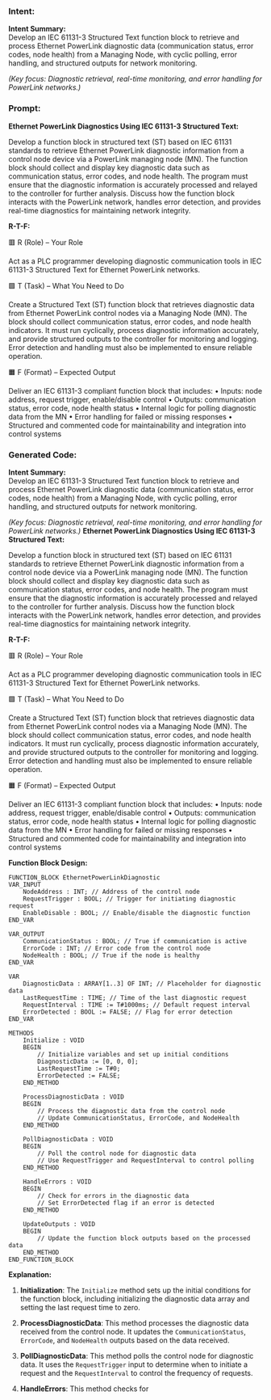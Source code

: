 ### Intent:
**Intent Summary:**  
Develop an IEC 61131-3 Structured Text function block to retrieve and process Ethernet PowerLink diagnostic data (communication status, error codes, node health) from a Managing Node, with cyclic polling, error handling, and structured outputs for network monitoring.  

*(Key focus: Diagnostic retrieval, real-time monitoring, and error handling for PowerLink networks.)*

### Prompt:
**Ethernet PowerLink Diagnostics Using IEC 61131-3 Structured Text:**

Develop a function block in structured text (ST) based on IEC 61131 standards to retrieve Ethernet PowerLink diagnostic information from a control node device via a PowerLink managing node (MN). The function block should collect and display key diagnostic data such as communication status, error codes, and node health. The program must ensure that the diagnostic information is accurately processed and relayed to the controller for further analysis. Discuss how the function block interacts with the PowerLink network, handles error detection, and provides real-time diagnostics for maintaining network integrity.

**R-T-F:**

🟥 R (Role) – Your Role

Act as a PLC programmer developing diagnostic communication tools in IEC 61131-3 Structured Text for Ethernet PowerLink networks.

🟩 T (Task) – What You Need to Do

Create a Structured Text (ST) function block that retrieves diagnostic data from Ethernet PowerLink control nodes via a Managing Node (MN). The block should collect communication status, error codes, and node health indicators. It must run cyclically, process diagnostic information accurately, and provide structured outputs to the controller for monitoring and logging. Error detection and handling must also be implemented to ensure reliable operation.

🟧 F (Format) – Expected Output

Deliver an IEC 61131-3 compliant function block that includes:
	•	Inputs: node address, request trigger, enable/disable control
	•	Outputs: communication status, error code, node health status
	•	Internal logic for polling diagnostic data from the MN
	•	Error handling for failed or missing responses
	•	Structured and commented code for maintainability and integration into control systems

### Generated Code:
**Intent Summary:**  
Develop an IEC 61131-3 Structured Text function block to retrieve and process Ethernet PowerLink diagnostic data (communication status, error codes, node health) from a Managing Node, with cyclic polling, error handling, and structured outputs for network monitoring.  

*(Key focus: Diagnostic retrieval, real-time monitoring, and error handling for PowerLink networks.)*
**Ethernet PowerLink Diagnostics Using IEC 61131-3 Structured Text:**

Develop a function block in structured text (ST) based on IEC 61131 standards to retrieve Ethernet PowerLink diagnostic information from a control node device via a PowerLink managing node (MN). The function block should collect and display key diagnostic data such as communication status, error codes, and node health. The program must ensure that the diagnostic information is accurately processed and relayed to the controller for further analysis. Discuss how the function block interacts with the PowerLink network, handles error detection, and provides real-time diagnostics for maintaining network integrity.

**R-T-F:**

🟥 R (Role) – Your Role

Act as a PLC programmer developing diagnostic communication tools in IEC 61131-3 Structured Text for Ethernet PowerLink networks.

🟩 T (Task) – What You Need to Do

Create a Structured Text (ST) function block that retrieves diagnostic data from Ethernet PowerLink control nodes via a Managing Node (MN). The block should collect communication status, error codes, and node health indicators. It must run cyclically, process diagnostic information accurately, and provide structured outputs to the controller for monitoring and logging. Error detection and handling must also be implemented to ensure reliable operation.

🟧 F (Format) – Expected Output

Deliver an IEC 61131-3 compliant function block that includes:
	•	Inputs: node address, request trigger, enable/disable control
	•	Outputs: communication status, error code, node health status
	•	Internal logic for polling diagnostic data from the MN
	•	Error handling for failed or missing responses
	•	Structured and commented code for maintainability and integration into control systems

**Function Block Design:**

```structuredtext
FUNCTION_BLOCK EthernetPowerLinkDiagnostic
VAR_INPUT
    NodeAddress : INT; // Address of the control node
    RequestTrigger : BOOL; // Trigger for initiating diagnostic request
    EnableDisable : BOOL; // Enable/disable the diagnostic function
END_VAR

VAR_OUTPUT
    CommunicationStatus : BOOL; // True if communication is active
    ErrorCode : INT; // Error code from the control node
    NodeHealth : BOOL; // True if the node is healthy
END_VAR

VAR
    DiagnosticData : ARRAY[1..3] OF INT; // Placeholder for diagnostic data
    LastRequestTime : TIME; // Time of the last diagnostic request
    RequestInterval : TIME := T#1000ms; // Default request interval
    ErrorDetected : BOOL := FALSE; // Flag for error detection
END_VAR

METHODS
    Initialize : VOID
    BEGIN
        // Initialize variables and set up initial conditions
        DiagnosticData := [0, 0, 0];
        LastRequestTime := T#0;
        ErrorDetected := FALSE;
    END_METHOD

    ProcessDiagnosticData : VOID
    BEGIN
        // Process the diagnostic data from the control node
        // Update CommunicationStatus, ErrorCode, and NodeHealth
    END_METHOD

    PollDiagnosticData : VOID
    BEGIN
        // Poll the control node for diagnostic data
        // Use RequestTrigger and RequestInterval to control polling
    END_METHOD

    HandleErrors : VOID
    BEGIN
        // Check for errors in the diagnostic data
        // Set ErrorDetected flag if an error is detected
    END_METHOD

    UpdateOutputs : VOID
    BEGIN
        // Update the function block outputs based on the processed data
    END_METHOD
END_FUNCTION_BLOCK
```

**Explanation:**

1. **Initialization**: The `Initialize` method sets up the initial conditions for the function block, including initializing the diagnostic data array and setting the last request time to zero.

2. **ProcessDiagnosticData**: This method processes the diagnostic data received from the control node. It updates the `CommunicationStatus`, `ErrorCode`, and `NodeHealth` outputs based on the data received.

3. **PollDiagnosticData**: This method polls the control node for diagnostic data. It uses the `RequestTrigger` input to determine when to initiate a request and the `RequestInterval` to control the frequency of requests.

4. **HandleErrors**: This method checks for
